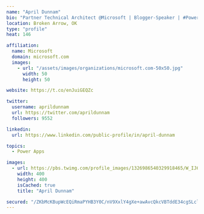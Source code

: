 ```yaml
---
name: "April Dunnam"
bio: "Partner Technical Architect @Microsoft | Blogger-Speaker | #PowerApps, #PowerAutomate, #Office365, #SharePoint | #WIT | #Karaoke Queen"
location: Broken Arrow, OK
type: "profile"
heat: 146

affiliation:
  name: Microsoft
  domain: microsoft.com
  images:
    - url: "/assets/images/organizations/microsoft.com-50x50.jpg"
      width: 50
      height: 50

website: https://t.co/enJuiGEQZc

twitter:
  username: aprildunnam
  url: https://twitter.com/aprildunnam
  followers: 9552

linkedin:
  url: https://www.linkedin.com/public-profile/in/april-dunnam

topics:
  - Power Apps

images:
  - url: https://pbs.twimg.com/profile_images/1326986540329918465/W_IJ6Ih2_400x400.jpg
    width: 400
    height: 400
    isCached: true
    title: "April Dunnam"

secured: "/ZKbMcKBupWcEQiRmaPYHB3Y0C/nV9XxlY4gXe+awAvcQkcVBTddE34cgSLclfUACnFYNkTTZ/hMq7MhbEnhZw8V8adMIziwJQEavIkP/Qve89VQEQIENuPInT4ofPzwjQysUPq6SRfk/gLHEy60qgK+hq4+vFBAUG5OKaNVZ/fZmlMbSvy0Nm8NJX4nUU1cs2o+ojrJsJicCU7xbpPB233NxYf57Y7VVOFNwGyVAybc8GDSYZnpV1FxnepKt2aQWH+p9PpOvgDOJLHmvVcVJfnnjQ+N/3RKJVAnGvklaQ8/zxgcTKRe5hq06U3Ytk8783bz2WRb1Pkc3/eFSkj0LzGk1VxSAFjnDXuAXsr9OxjN18gdM+3RmL2noU5KMWqF4c7UwQT9/KVPU5dVtYtHykJN3Smsm5deLMNOawQTnD8=;upkzyUooRroXZgBvVvqsag=="
---
```


